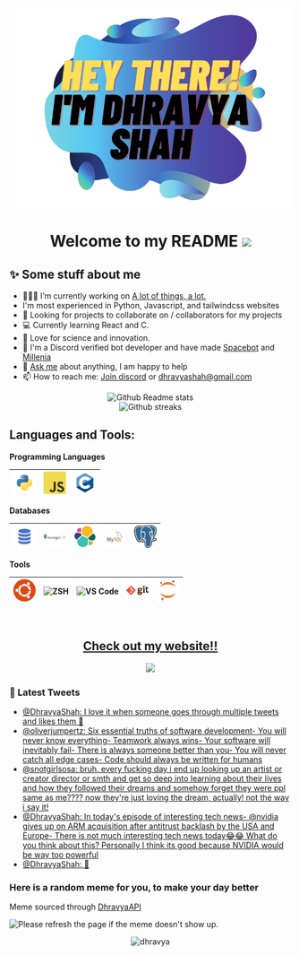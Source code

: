 <div align="center">
<img src="./images/top.svg" alt="top">

<h1>Welcome to my README <img src="https://media.giphy.com/media/hvRJCLFzcasrR4ia7z/giphy.gif" width="25px"> </h1>
</div>

## ✨ Some stuff about me
- 👨🏽‍💻 I’m currently working on [A lot of things, a lot.](https://dhravya.me)
- I'm most experienced in Python, Javascript, and tailwindcss websites
- 🤔 Looking for projects to collaborate on / collaborators for my projects
- 💻 Currently learning React and C.
- 🌱  Love for science and innovation.
- 🤖 I'm a Discord verified bot developer and have made [Spacebot](https://top.gg/bot/881862674051391499) and [Millenia](https://millenia.tech)
- 💬 [Ask me](https://discord.gg/rqhgqTqFbp) about anything, I am happy to help
- 📫 How to reach me: [Join discord](https://discord.gg/rqhgqTqFbp) or [dhravyashah@gmail.com](mailto:dhravyashah@gmail.com)

<div align="center">
<img src="https://github-readme-stats.vercel.app/api?username=dhravya&count_private=true&show_icons=true&theme=cobalt" alt="Github Readme stats">
</div>

<div align="center">
<img src="https://github-readme-streak-stats.herokuapp.com/?user=dhravya&theme=black-ice&hide_border=true&stroke=0000&background=0D1117&ring=e05397&fire=e05397&currStreakLabel=e05397"
alt="Github streaks">
</div>

## Languages and Tools:
**Programming Languages**

<img title="Python" alt="Python" width="40px" src="https://raw.githubusercontent.com/github/explore/master/topics/python/python.png" />|<img alt="JS" title="JavaScript" width="40px" src="https://raw.githubusercontent.com/github/explore/master/topics/javascript/javascript.png">|<img title="C" alt="C" width="40px" src="https://raw.githubusercontent.com/github/explore/master/topics/c/c.png">
|--|--|--|


**Databases**

<img title="SQL" alt="SQL" width="40px" src="https://raw.githubusercontent.com/github/explore/master/topics/sql/sql.png">|<img title="MongoDB" alt="MongoDB" width="40px" src="https://raw.githubusercontent.com/github/explore/master/topics/mongodb/mongodb.png">|<img title="ElasticSearch" alt="ElasticSearch" width="40px" src="https://raw.githubusercontent.com/github/explore/master/topics/elasticsearch/elasticsearch.png">|<img title="MySql" alt="Mysql" width="40px" src="https://raw.githubusercontent.com/github/explore/master/topics/mysql/mysql.png">|<img title="Postgresql" alt="postgresql" width="40px" src="https://raw.githubusercontent.com/github/explore/80688e429a7d4ef2fca1e82350fe8e3517d3494d/topics/postgresql/postgresql.png"><br>
|--|--|--|--|--|


**Tools**

<img title="Ubuntu" alt="Ubuntu" width="40px" src="https://raw.githubusercontent.com/github/explore/master/topics/ubuntu/ubuntu.png">|<img title="ZSH" alt="ZSH" width="40px" src="https://s3.amazonaws.com/ohmyzsh/oh-my-zsh-logo.png">|<img title="VS Code" alt="VS Code" width="40px" src="https://img.icons8.com/fluent/48/000000/visual-studio-code-2019.png">|<img title="git" alt="git" width="40px" src="https://raw.githubusercontent.com/github/explore/master/topics/git/git.png">|<img title="Jupyter Notebook" alt="Jupyter" width="40px" src="https://raw.githubusercontent.com/github/explore/master/topics/jupyter-notebook/jupyter-notebook.png">
|--|--|--|--|--|
<br>



<div align="center">
<a href="https://dhravya.me">
<h2>Check out my website!!</h2>
<img src="https://dhravya.me/static/images/twitter-card.png">
</a>
</div>

### 📱 Latest Tweets

<!-- TWITTER:START -->
- [@DhravyaShah: I love it when someone goes through multiple tweets and likes them 🥰](https://rss.app/articles/cb4e791f6f6d729c074351566bd3a7c508111d6e3b37a0e0d4fb86298d876f88f10ba4482c9bc169f7ab6b75dc1c089564d469e3c6117c168c3e)
- [@oliverjumpertz: Six essential truths of software development- You will never know everything- Teamwork always wins- Your software will inevitably fail- There is always someone better than you- You will never catch all edge cases- Code should always be written for humans](https://rss.app/articles/cb4e791f6f6d729c074351566bd3a7c508111d6e1033bbf7c7f08d0f889662d5f605ea4f2d899a2db0bd6b79d615079164d061e7c51a7a168e3dc26283)
- [@snotgirlsosa: bruh. every fucking day i end up looking up an artist or creator director or smth and get so deep into learning about their lives and how they followed their dreams and somehow forget they were ppl same as me???? now they&#39;re just loving the dream, actually! not the way i say it!](https://rss.app/articles/cb4e791f6f6d729c074351566bd3a7c508111d6e0c31bdf5c5eb9516968974c6ad0cb15d2d9d9d77f2a6637cd7150d9063d260e8c4127c11893dc2)
- [@DhravyaShah: In today&#39;s episode of interesting tech news- @nvidia gives up on ARM acquisition after antitrust backlash by the USA and Europe- There is not much interesting tech news today😂😂 What do you think about this? Personally I think its good because NVIDIA would be way too powerful](https://rss.app/articles/cb4e791f6f6d729c074351566bd3a7c508111d6e3b37a0e0d4fb86298d876f88f10ba4482c9bc169f7ab6b75df10089466dc6ae5c5117c11883d)
- [@DhravyaShah: 🤣](https://rss.app/articles/cb4e791f6f6d729c074351566bd3a7c508111d6e3b37a0e0d4fb86298d876f88f10ba4482c9bc169f7ab6b75df160a9769dc6ce3c01b7d118339)
<!-- TWITTER:END -->

### Here is a random meme for you, to make your day better
Meme sourced through [DhravyaAPI](https://api.dhravya.me)

<img src='https://api.dhravya.me/meme?  ' title="Meme" alt="Please refresh the page if the meme doesn't show up." height="400">

<p align="center"> <img src="https://komarev.com/ghpvc/?username=dhravya&label=Profile%20views&color=00ffff&style=flat" alt="dhravya" /> </p>
